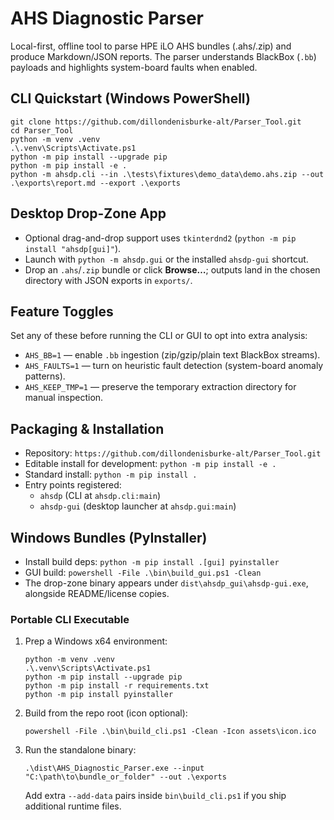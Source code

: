 # AHS Diagnostic Parser

Local-first, offline tool to parse HPE iLO AHS bundles (.ahs/.zip) and produce Markdown/JSON reports.
The parser understands BlackBox (`.bb`) payloads and highlights system-board faults when enabled.

## CLI Quickstart (Windows PowerShell)
```
git clone https://github.com/dillondenisburke-alt/Parser_Tool.git
cd Parser_Tool
python -m venv .venv
.\.venv\Scripts\Activate.ps1
python -m pip install --upgrade pip
python -m pip install -e .
python -m ahsdp.cli --in .\tests\fixtures\demo_data\demo.ahs.zip --out .\exports\report.md --export .\exports
```

## Desktop Drop-Zone App
- Optional drag-and-drop support uses `tkinterdnd2` (`python -m pip install "ahsdp[gui]"`).
- Launch with `python -m ahsdp.gui` or the installed `ahsdp-gui` shortcut.
- Drop an `.ahs`/`.zip` bundle or click **Browse…**; outputs land in the chosen directory with JSON exports in `exports/`.

## Feature Toggles
Set any of these before running the CLI or GUI to opt into extra analysis:
- `AHS_BB=1` — enable `.bb` ingestion (zip/gzip/plain text BlackBox streams).
- `AHS_FAULTS=1` — turn on heuristic fault detection (system-board anomaly patterns).
- `AHS_KEEP_TMP=1` — preserve the temporary extraction directory for manual inspection.

## Packaging & Installation
- Repository: `https://github.com/dillondenisburke-alt/Parser_Tool.git`
- Editable install for development: `python -m pip install -e .`
- Standard install: `python -m pip install .`
- Entry points registered:
  - `ahsdp` (CLI at `ahsdp.cli:main`)
  - `ahsdp-gui` (desktop launcher at `ahsdp.gui:main`)

## Windows Bundles (PyInstaller)
- Install build deps: `python -m pip install .[gui] pyinstaller`
- GUI build: `powershell -File .\bin\build_gui.ps1 -Clean`
- The drop-zone binary appears under `dist\ahsdp_gui\ahsdp-gui.exe`, alongside README/license copies.

### Portable CLI Executable
1. Prep a Windows x64 environment:
   ```
   python -m venv .venv
   .\.venv\Scripts\Activate.ps1
   python -m pip install --upgrade pip
   python -m pip install -r requirements.txt
   python -m pip install pyinstaller
   ```
2. Build from the repo root (icon optional):
   ```
   powershell -File .\bin\build_cli.ps1 -Clean -Icon assets\icon.ico
   ```
3. Run the standalone binary:
   ```
   .\dist\AHS_Diagnostic_Parser.exe --input "C:\path\to\bundle_or_folder" --out .\exports
   ```
   Add extra `--add-data` pairs inside `bin\build_cli.ps1` if you ship additional runtime files.
